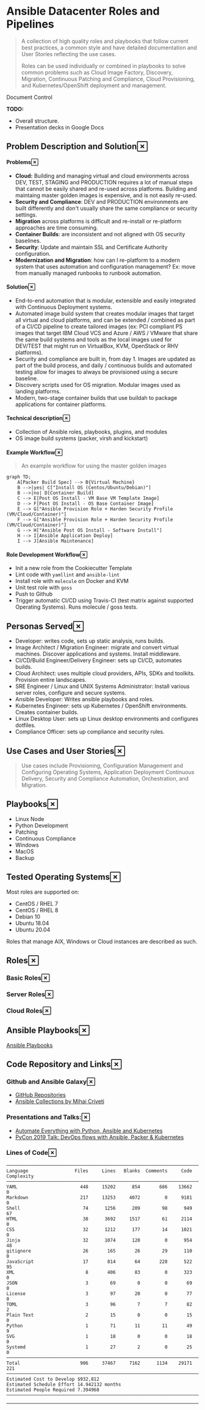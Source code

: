 
Ansible Datacenter Roles and Pipelines
===

> A collection of high quality roles and playbooks that follow current best practices, a common style and have detailed documentation and User Stories reflecting the use cases.
> 
> Roles can be used individually or combined in playbooks to solve common problems such as Cloud Image Factory, Discovery, Migration, Continuous Patching and Compliance, Cloud Provisioning, and Kubernetes/OpenShift deployment and management.
> 

Document Control

**TODO:**

-   Overall structure.
-   Presentation decks in Google Docs

## Problem Description and Solution[](#problem-description-and-solution "Permanent link")

#### Problems[](#problems "Permanent link")

-   **Cloud:** Building and managing virtual and cloud environments across DEV, TEST, STAGING and PRODUCTION requires a lot of manual steps that cannot be easily shared and re-used across platforms. Building and maintaing master golden images is expensive, and is not easily re-used.
-   **Security and Compliance**: DEV and PRODUCTION environments are built differently and don't usually share the same compliance or security settings.
-   **Migration** across platforms is difficult and re-install or re-platform approaches are time consuming.
-   **Container Builds**: are inconsistent and not aligned with OS security baselines.
-   **Security**: Update and maintain SSL and Certificate Authority configuration.
-   **Modernization and Migration**: how can I re-platform to a modern system that uses automation and configuration management? Ex: move from manually managed runbooks to runbook automation.

#### Solution[](#solution "Permanent link")

-   End-to-end automation that is modular, extensible and easily integrated with Continuous Deployment systems.
-   Automated image build system that creates modular images that target all virtual and cloud platforms, and can be extended / combined as part of a CI/CD pipeline to create tailored images (ex: PCI compliant PS images that target IBM Cloud VCS and Azure / AWS / VMware that share the same build systems and tools as the local images used for DEV/TEST that might run on VirtualBox, KVM, OpenStack or RHV platforms).
-   Security and compliance are built in, from day 1. Images are updated as part of the build process, and daily / continuous builds and automated testing allow for images to always be provisioned using a secure baseline.
-   Discovery scripts used for OS migration. Modular images used as landing platforms.
-   Modern, two-stage container builds that use buildah to package applications for container platforms.

#### Technical description[](#technical-description "Permanent link")

-   Collection of Ansible roles, playbooks, plugins, and modules
-   OS image build systems (packer, virsh and kickstart)

#### Example Workflow[](#example-workflow "Permanent link")

> An example workflow for using the master golden images


```mermaid
graph TD;
    A[Packer Build Spec] --> B{Virtual Machine}
    B -->|yes| C["Install OS (Centos/Ubuntu/Debian)"]
    B -->|no| D[Container Build]
    C --> E[Post OS Install - VM Base VM Template Image]
    D --> F[Post OS Install - OS Base Container Image]
    E --> G["Ansible Provision Role + Harden Security Profile (VM/Cloud/Container)"]
    F --> G["Ansible Provision Role + Harden Security Profile (VM/Cloud/Container)"]
    G --> H["Ansible Post OS Install - Software Install"]
    H --> I[Ansible Application Deploy]
    I --> J[Ansible Maintenance]

```

#### Role Development Workflow[](#role-development-workflow "Permanent link")

-   Init a new role from the Cookiecutter Template
-   Lint code with `yamllint` and `ansible-lint`
-   Install role with `molecule` on Docker and KVM
-   Unit test role with `goss`
-   Push to Github
-   Trigger automatic CI/CD using Travis-CI (test matrix against supported Operating Systems). Runs molecule / goss tests.

## Personas Served[](#personas-served "Permanent link")

-   Developer: writes code, sets up static analysis, runs builds.
-   Image Architect / Migration Engineer: migrate and convert virtual machines. Discover applications and systems. Install middleware.
-   CI/CD/Build Engineer/Delivery Engineer: sets up CI/CD, automates builds.
-   Cloud Architect: uses multiple cloud providers, APIs, SDKs and toolkits. Provision entire landscapes.
-   SRE Engineer / Linux and UNIX Systems Administrator: Install various server roles, configure and secure systems.
-   Ansible Developer: Writes ansible playbooks and roles.
-   Kubernetes Engineer: sets up Kubernetes / OpenShift environments. Creates container builds.
-   Linux Desktop User: sets up Linux desktop environments and configures dotfiles.
-   Compliance Officer: sets up compliance and security rules.

## Use Cases and User Stories[](#use-cases-and-user-stories "Permanent link")

> Use cases include Provisioning, Configuration Management and Configuring Operating Systems, Application Deployment Continuous Delivery, Security and Compliance Automation, Orchestration, and Migration.

## Playbooks[](#playbooks "Permanent link")

-   Linux Node
-   Python Development
-   Patching
-   Continuous Compliance
-   Windows
-   MacOS
-   Backup

## Tested Operating Systems[](#tested-operating-systems "Permanent link")

Most roles are supported on:

-   CentOS / RHEL 7
-   CentOS / RHEL 8
-   Debian 10
-   Ubuntu 18.04
-   Ubuntu 20.04

Roles that manage AIX, Windows or Cloud instances are described as such.

## Roles[](#roles "Permanent link")

### Basic Roles[](#basic-roles "Permanent link")

### Server Roles[](#server-roles "Permanent link")

### Cloud Roles[](#cloud-roles "Permanent link")

## Ansible Playbooks[](#ansible-playbooks "Permanent link")

[Ansible Playbooks](https://github.com/devopstoolbox/playbooks)

## Code Repository and Links[](#code-repository-and-links "Permanent link")

### Github and Ansible Galaxy[](#github-and-ansible-galaxy "Permanent link")

-   [GitHub Repositories](https://github.com/devopstoolbox)
-   [Ansible Collections by Mihai Criveti](http://galaxy.ansible.com/devopstoolbox)

### Presentations and Talks:[](#presentations-and-talks "Permanent link")

-   [Automate Everything with Python, Ansible and Kubernetes](https://drive.google.com/open?id=19AlIB3T3jDUE0Kry86cHvKXRg1-Ih_d1)
-   [PyCon 2019 Talk: DevOps flows with Ansible, Packer & Kubernetes](https://www.youtube.com/watch?v=lO884XAdddQ)

### Lines of Code[](#lines-of-code "Permanent link")

```
───────────────────────────────────────────────────────────────────────────────
Language                 Files     Lines   Blanks  Comments     Code Complexity
───────────────────────────────────────────────────────────────────────────────
YAML                       448     15202      854       686    13662          0
Markdown                   217     13253     4072         0     9181          0
Shell                       74      1256      209        98      949         67
HTML                        38      3692     1517        61     2114          0
CSS                         32      1212      177        14     1021          0
Jinja                       32      1074      120         0      954         48
gitignore                   26       165       26        29      110          0
JavaScript                  17       814       64       228      522         95
XML                          8       406       83         0      323          0
JSON                         3        69        0         0       69          0
License                      3        97       20         0       77          0
TOML                         3        96        7         7       82          2
Plain Text                   2        15        0         0       15          0
Python                       1        71       11        11       49          9
SVG                          1        18        0         0       18          0
Systemd                      1        27        2         0       25          0
───────────────────────────────────────────────────────────────────────────────
Total                      906     37467     7162      1134    29171        221
───────────────────────────────────────────────────────────────────────────────
Estimated Cost to Develop $932,812
Estimated Schedule Effort 14.942132 months
Estimated People Required 7.394968
───────────────────────────────────────────────────────────────────────────────

```

___
